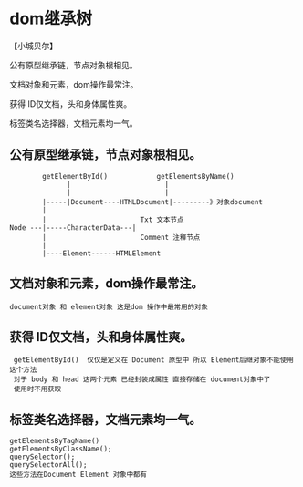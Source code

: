 # dom继承树
【小城贝尔】

公有原型继承链，节点对象根相见。

文档对象和元素，dom操作最常注。

获得 ID仅文档，头和身体属性爽。

标签类名选择器，文档元素均一气。

## 公有原型继承链，节点对象根相见。
            getElementById()            getElementsByName()
                  |                       |
                  |                       |
            |-----|Document----HTMLDocument|---------》对象document
            |
            |                       Txt 文本节点
    Node ---|-----CharacterData---|
            |                       Comment 注释节点
            |
            |----Element------HTMLElement
## 文档对象和元素，dom操作最常注。
    document对象 和 element对象 这是dom 操作中最常用的对象
## 获得 ID仅文档，头和身体属性爽。
     getElementById()  仅仅是定义在 Document 原型中 所以 Element后继对象不能使用这个方法
     对于 body 和 head 这两个元素 已经封装成属性 直接存储在 document对象中了
     使用时不用获取
## 标签类名选择器，文档元素均一气。
    getElementsByTagName()
    getElementsByClassName();
    querySelector();
    querySelectorAll();
    这些方法在Document Element 对象中都有